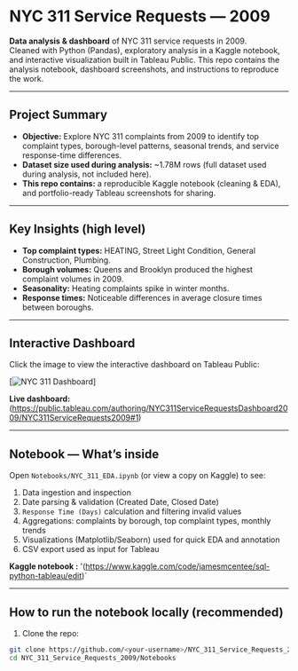 # NYC 311 Service Requests — 2009

**Data analysis & dashboard** of NYC 311 service requests in 2009.  
Cleaned with Python (Pandas), exploratory analysis in a Kaggle notebook, and interactive visualization built in Tableau Public. This repo contains the analysis notebook, dashboard screenshots, and instructions to reproduce the work.

---



## Project Summary

- **Objective:** Explore NYC 311 complaints from 2009 to identify top complaint types, borough-level patterns, seasonal trends, and service response-time differences.  
- **Dataset size used during analysis:** ~1.78M rows (full dataset used during analysis, not included here).  
- **This repo contains:** a reproducible Kaggle notebook (cleaning & EDA), and portfolio-ready Tableau screenshots for sharing.

---

## Key Insights (high level)

- **Top complaint types:** HEATING, Street Light Condition, General Construction, Plumbing.  
- **Borough volumes:** Queens and Brooklyn produced the highest complaint volumes in 2009.  
- **Seasonality:** Heating complaints spike in winter months.  
- **Response times:** Noticeable differences in average closure times between boroughs.

---
## Interactive Dashboard

Click the image to view the interactive dashboard on Tableau Public:

[![NYC 311 Dashboard](Tableau/Screenshots/Dashboard_Full.png)]

**Live dashboard:** (https://public.tableau.com/authoring/NYC311ServiceRequestsDashboard2009/NYC311ServiceRequests2009#1)



---

## Notebook — What’s inside

Open `Notebooks/NYC_311_EDA.ipynb` (or view a copy on Kaggle) to see:

1. Data ingestion and inspection  
2. Date parsing & validation (Created Date, Closed Date)  
3. `Response Time (Days)` calculation and filtering invalid values  
4. Aggregations: complaints by borough, top complaint types, monthly trends  
5. Visualizations (Matplotlib/Seaborn) used for quick EDA and annotation  
6. CSV export used as input for Tableau

**Kaggle notebook :** '(https://www.kaggle.com/code/jamesmcentee/sql-python-tableau/edit)`

---

## How to run the notebook locally (recommended)

1. Clone the repo:

```bash
git clone https://github.com/<your-username>/NYC_311_Service_Requests_2009.git
cd NYC_311_Service_Requests_2009/Notebooks


